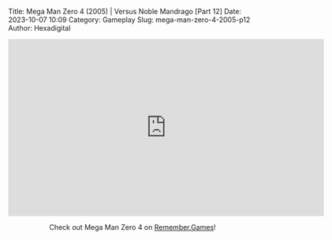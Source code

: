 Title: Mega Man Zero 4 (2005) | Versus Noble Mandrago [Part 12]
Date: 2023-10-07 10:09
Category: Gameplay
Slug: mega-man-zero-4-2005-p12
Author: Hexadigital

<center><iframe src="https://www.youtube.com/embed/YHVVvLhn5iQ?feature=oembed" allow="accelerometer; autoplay; encrypted-media; gyroscope; picture-in-picture" width="640" height="360" frameborder="0"></iframe>

Check out Mega Man Zero 4 on [Remember.Games](https://remember.games/game/4372/mega-man-zero-4/)!</center>